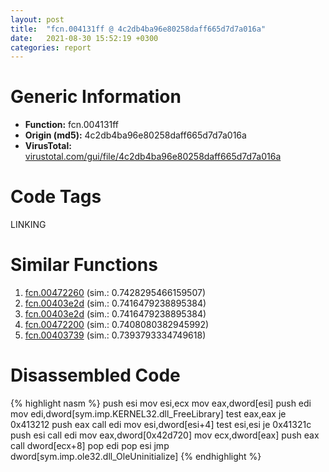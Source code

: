 ```yaml
---
layout: post
title:  "fcn.004131ff @ 4c2db4ba96e80258daff665d7d7a016a"
date:   2021-08-30 15:52:19 +0300
categories: report
---
```


# Generic Information
- **Function:** fcn.004131ff
- **Origin (md5):** 4c2db4ba96e80258daff665d7d7a016a
- **VirusTotal:** [virustotal.com/gui/file/4c2db4ba96e80258daff665d7d7a016a][virustotal_ref]

# Code Tags
<span class="tag" id="LINKING">LINKING</span>


# Similar Functions

1. [fcn.00472260][similar_1_ref] (sim.: 0.7428295466159507)
2. [fcn.00403e2d][similar_2_ref] (sim.: 0.7416479238895384)
3. [fcn.00403e2d][similar_3_ref] (sim.: 0.7416479238895384)
4. [fcn.00472200][similar_4_ref] (sim.: 0.7408080382945992)
5. [fcn.00403739][similar_5_ref] (sim.: 0.7393793334749618)


# Disassembled Code

{% highlight nasm %}
push esi
mov esi,ecx
mov eax,dword[esi]
push edi
mov edi,dword[sym.imp.KERNEL32.dll_FreeLibrary]
test eax,eax
je 0x413212
push eax
call edi
mov esi,dword[esi+4]
test esi,esi
je 0x41321c
push esi
call edi
mov eax,dword[0x42d720]
mov ecx,dword[eax]
push eax
call dword[ecx+8]
pop edi
pop esi
jmp dword[sym.imp.ole32.dll_OleUninitialize]
{% endhighlight %}


[similar_1_ref]: /report/fcn.00472260@289859175c221b107317af7727d26c17
[similar_2_ref]: /report/fcn.00403e2d@6c8b5339bada4cbd03f0f446da640707
[similar_3_ref]: /report/fcn.00403e2d@e7582fc3dadb394a1457ab7e7fbbe9a7
[similar_4_ref]: /report/fcn.00472200@289859175c221b107317af7727d26c17
[similar_5_ref]: /report/fcn.00403739@510c8408eb3f0420e19240592ddc0b5b
[virustotal_ref]: https://www.virustotal.com/gui/file/4c2db4ba96e80258daff665d7d7a016a